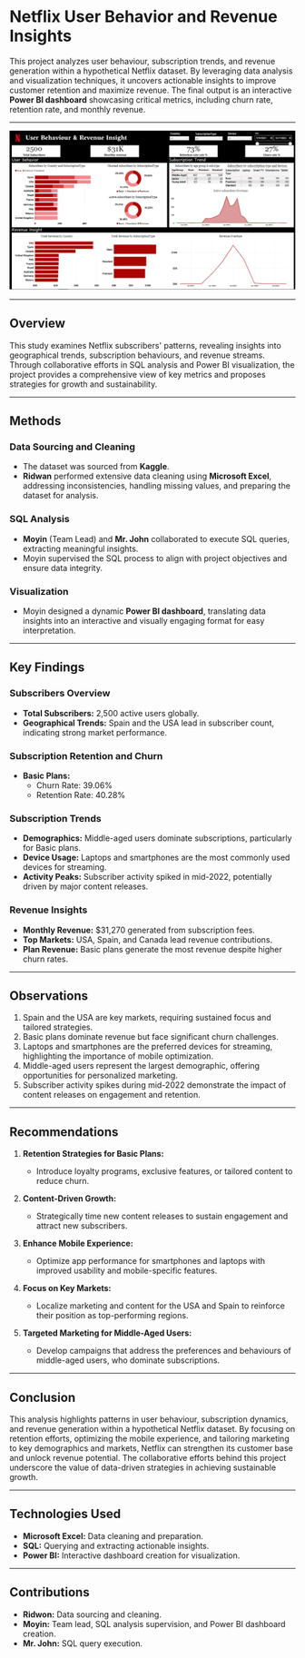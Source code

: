 #  Netflix User Behavior and Revenue Insights  

This project analyzes user behaviour, subscription trends, and revenue generation within a hypothetical Netflix dataset. By leveraging data analysis and visualization techniques, it uncovers actionable insights to improve customer retention and maximize revenue. The final output is an interactive **Power BI dashboard** showcasing critical metrics, including churn rate, retention rate, and monthly revenue.

---

![Netflix user behaviour Dashboard](https://github.com/M0Data/Netflix-user-behaviour-and-revenue-insight/blob/main/netflix%20dashboard.PNG?raw=true)

---

##  **Overview**

This study examines Netflix subscribers' patterns, revealing insights into geographical trends, subscription behaviours, and revenue streams. Through collaborative efforts in SQL analysis and Power BI visualization, the project provides a comprehensive view of key metrics and proposes strategies for growth and sustainability.

---

##  **Methods**

### **Data Sourcing and Cleaning**
- The dataset was sourced from **Kaggle**.  
- **Ridwan** performed extensive data cleaning using **Microsoft Excel**, addressing inconsistencies, handling missing values, and preparing the dataset for analysis.  

### **SQL Analysis**
- **Moyin** (Team Lead) and **Mr. John** collaborated to execute SQL queries, extracting meaningful insights.  
- Moyin supervised the SQL process to align with project objectives and ensure data integrity.  

### **Visualization**
- Moyin designed a dynamic **Power BI dashboard**, translating data insights into an interactive and visually engaging format for easy interpretation.  

---

##  **Key Findings**

### **Subscribers Overview**
- **Total Subscribers:** 2,500 active users globally.  
- **Geographical Trends:** Spain and the USA lead in subscriber count, indicating strong market performance.  

### **Subscription Retention and Churn**
- **Basic Plans:**  
  - Churn Rate: 39.06%  
  - Retention Rate: 40.28%  

### **Subscription Trends**
- **Demographics:** Middle-aged users dominate subscriptions, particularly for Basic plans.  
- **Device Usage:** Laptops and smartphones are the most commonly used devices for streaming.  
- **Activity Peaks:** Subscriber activity spiked in mid-2022, potentially driven by major content releases.  

### **Revenue Insights**
- **Monthly Revenue:** $31,270 generated from subscription fees.  
- **Top Markets:** USA, Spain, and Canada lead revenue contributions.  
- **Plan Revenue:** Basic plans generate the most revenue despite higher churn rates.  

---

##  **Observations**
1. Spain and the USA are key markets, requiring sustained focus and tailored strategies.  
2. Basic plans dominate revenue but face significant churn challenges.  
3. Laptops and smartphones are the preferred devices for streaming, highlighting the importance of mobile optimization.  
4. Middle-aged users represent the largest demographic, offering opportunities for personalized marketing.  
5. Subscriber activity spikes during mid-2022 demonstrate the impact of content releases on engagement and retention.  

---

##  **Recommendations**

1. **Retention Strategies for Basic Plans:**  
   - Introduce loyalty programs, exclusive features, or tailored content to reduce churn.  

2. **Content-Driven Growth:**  
   - Strategically time new content releases to sustain engagement and attract new subscribers.  

3. **Enhance Mobile Experience:**  
   - Optimize app performance for smartphones and laptops with improved usability and mobile-specific features.  

4. **Focus on Key Markets:**  
   - Localize marketing and content for the USA and Spain to reinforce their position as top-performing regions.  

5. **Targeted Marketing for Middle-Aged Users:**  
   - Develop campaigns that address the preferences and behaviours of middle-aged users, who dominate subscriptions.  

---

##  **Conclusion**

This analysis highlights patterns in user behaviour, subscription dynamics, and revenue generation within a hypothetical Netflix dataset. By focusing on retention efforts, optimizing the mobile experience, and tailoring marketing to key demographics and markets, Netflix can strengthen its customer base and unlock revenue potential. The collaborative efforts behind this project underscore the value of data-driven strategies in achieving sustainable growth.  

---

##  **Technologies Used**
- **Microsoft Excel:** Data cleaning and preparation.  
- **SQL:** Querying and extracting actionable insights.  
- **Power BI:** Interactive dashboard creation for visualization.  

---

##  **Contributions**
- **Ridwon:** Data sourcing and cleaning.  
- **Moyin:** Team lead, SQL analysis supervision, and Power BI dashboard creation.  
- **Mr. John:** SQL query execution.  

